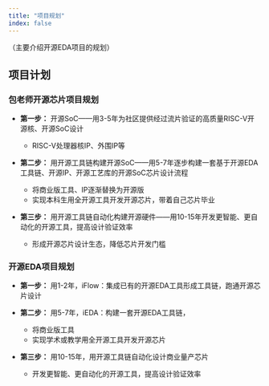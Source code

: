 ```yaml
---
title: "项目规划"
index: false
---
```




（主要介绍开源EDA项目的规划）

## **项目计划**

### **包老师开源芯片项目规划**

- **第一步：** 开源SoC——用3-5年为社区提供经过流片验证的高质量RISC-V开源核、开源SoC设计
  - RISC-V处理器核IP、外围IP等
  
- **第二步：** 用开源工具链构建开源SoC——用5-7年逐步构建一套基于开源EDA工具链、开源IP、开源工艺库的开源SoC芯片设计流程
  - 将商业版工具、IP逐渐替换为开源版
  - 实现本科生用全开源工具开发开源芯片，带着自己芯片毕业
  
- **第三步：** 用开源工具链自动化构建开源硬件——用10-15年开发更智能、更自动化的开源工具，提高设计验证效率
  - 形成开源芯片设计生态，降低芯片开发门槛


### **开源EDA项目规划**

- **第一步：** 用1-2年，iFlow：集成已有的开源EDA工具形成工具链，跑通开源芯片设计
 
- **第二步：** 用5-7年，iEDA：构建一套开源EDA工具链，
  - 将商业版工具
  - 实现学术或教学用全开源工具开发开源芯片
  
- **第三步：** 用10-15年，用开源工具链自动化设计商业量产芯片
  - 开发更智能、更自动化的开源工具，提高设计验证效率